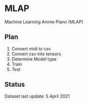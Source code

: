 # MLAP
Machine Learning Anime Piano (MLAP)

## Plan
1. Convert midi to csv
2. Convert csv into tensors
3. Determine Model type
4. Train
5. Test

## Status
Dataset last update: 5 April 2021
